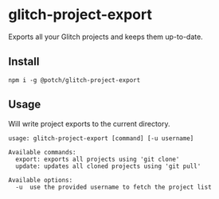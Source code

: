 # glitch-project-export

Exports all your Glitch projects and keeps them up-to-date.

## Install

`npm i -g @potch/glitch-project-export`

## Usage

Will write project exports to the current directory.

```
usage: glitch-project-export [command] [-u username]
  
Available commands:
  export: exports all projects using 'git clone'
  update: updates all cloned projects using 'git pull'

Available options:
  -u  use the provided username to fetch the project list
```